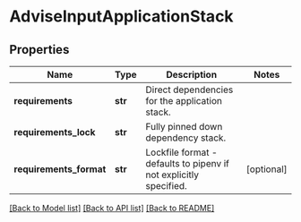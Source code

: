 # AdviseInputApplicationStack

## Properties
Name | Type | Description | Notes
------------ | ------------- | ------------- | -------------
**requirements** | **str** | Direct dependencies for the application stack. | 
**requirements_lock** | **str** | Fully pinned down dependency stack. | 
**requirements_format** | **str** | Lockfile format - defaults to pipenv if not explicitly specified.  | [optional] 

[[Back to Model list]](../README.md#documentation-for-models) [[Back to API list]](../README.md#documentation-for-api-endpoints) [[Back to README]](../README.md)


